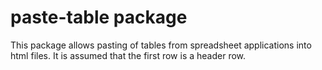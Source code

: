 # paste-table package

This package allows pasting of tables from spreadsheet applications into html files. It is assumed that the first row is a header row.
